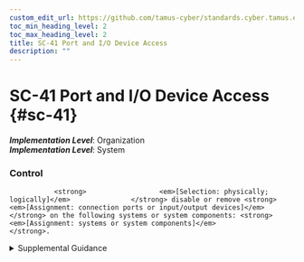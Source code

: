 ```yaml
---
custom_edit_url: https://github.com/tamus-cyber/standards.cyber.tamus.edu/tree/main/static/content/tamus.edu/TAMUS_profile.xml
toc_min_heading_level: 2
toc_max_heading_level: 2
title: SC-41 Port and I/O Device Access
description: ""
---
```


# SC-41 Port and I/O Device Access {#sc-41}

_**Implementation Level**_: Organization\
_**Implementation Level**_: System

### Control

               <strong>                  <em>[Selection: physically; logically]</em>               </strong> disable or remove <strong>                  <em>[Assignment: connection ports or input/output devices]</em>               </strong> on the following systems or system components: <strong>                  <em>[Assignment: systems or system components]</em>               </strong>.

<details>
  <summary>Supplemental Guidance</summary>

Connection ports include Universal Serial Bus (USB), Thunderbolt, and Firewire (IEEE 1394). Input/output (I/O) devices include compact disc and digital versatile disc drives. Disabling or removing such connection ports and I/O devices helps prevent the exfiltration of information from systems and the introduction of malicious code from those ports or devices. Physically disabling or removing ports and/or devices is the stronger action.

</details>

